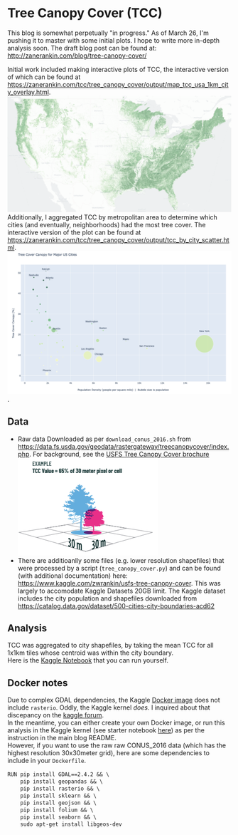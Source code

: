 # Tree Canopy Cover (TCC)
This blog is somewhat perpetually "in progress." As of March 26, I'm pushing it to master with some initial plots.  I hope to write more in-depth analysis soon. The draft blog post can be found at:  http://zanerankin.com/blog/tree-canopy-cover/


Initial work included making interactive plots of TCC, the interactive version of which can be found at https://zanerankin.com/tcc/tree_canopy_cover/output/map_tcc_usa_1km_city_overlay.html. 
![](images/tcc_map_preview.png) 
Additionally, I aggregated TCC by metropolitan area to determine which cities (and eventually, neighborhoods) had the most tree cover. The interactive version of the plot can be found at https://zanerankin.com/tcc/tree_canopy_cover/output/tcc_by_city_scatter.html. 
![](images/tcc_scatter_preview.png). 

## Data 
- Raw data Downloaded as per `download_conus_2016.sh` from https://data.fs.usda.gov/geodata/rastergateway/treecanopycover/index.php. For background, see the [USFS Tree Canopy Cover brochure](https://data.fs.usda.gov/geodata/rastergateway/treecanopycover/docs/TCC_Tri-fold_2020-01-03.pdf)  
![](images/tcc_diagram.png)
- There are additioanlly some files (e.g. lower resolution shapefiles) that were processed by a script (`tree_canopy_cover.py`) and can be found (with additional documentation) here: https://www.kaggle.com/zwrankin/usfs-tree-canopy-cover. This was largely to accomodate Kaggle Datasets 20GB limit. The Kaggle dataset includes the city population and shapefiles downloaded from https://catalog.data.gov/dataset/500-cities-city-boundaries-acd62 

## Analysis
TCC was aggregated to city shapefiles, by taking the mean TCC for all 1x1km tiles whose centroid was within the city boundary.  
Here is the [Kaggle Notebook](https://www.kaggle.com/zwrankin/treecanopycover-starter) that you can run yourself. 

## Docker notes
Due to complex GDAL dependencies, the Kaggle [Docker image](https://github.com/Kaggle/docker-python/blob/master/Dockerfile) does not include `rasterio`. Oddly, the Kaggle kernel _does_. I inquired about that discepancy on the [kaggle forum](https://www.kaggle.com/questions-and-answers/135197).  
In the meantime, you can either create your own Docker image, or run this analysis in the Kaggle kernel (see starter notebook [here](https://www.kaggle.com/zwrankin/treecanopycover-starter)) as per the instruction in the main blog README.  
However, if you want to use the raw raw CONUS_2016 data (which has the highest resolution 30x30meter grid), here are some dependencies to include in your `Dockerfile`. 
```
RUN pip install GDAL==2.4.2 && \
    pip install geopandas && \
    pip install rasterio && \ 
    pip install sklearn && \ 
    pip install geojson && \ 
    pip install folium && \
    pip install seaborn && \
    sudo apt-get install libgeos-dev
```
